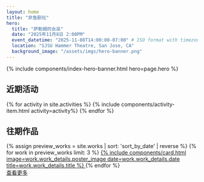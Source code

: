 ```yaml
---
layout: home
title: "非鱼剧社"
hero:
  title: "萨勒姆的女巫"
  date: "2025年11月8日 2:00PM"
  event_datetime: "2025-11-08T14:00:00-07:00" # ISO format with timezone
  location: "SJSU Hammer Theatre, San Jose, CA"
  background_image: "/assets/imgs/hero-banner.png"
---
```


<!-- Hero Banner Section -->
{% include components/index-hero-banner.html hero=page.hero %}

<!-- Recent Activities Section -->
<section class="recent-activities-section">
  <div class="container">
    <h2 class="section-title">近期活动</h2>
    <div class="activities-list">
      {% for activity in site.activities %}
        {% include components/activity-item.html activity=activity%}
      {% endfor %}
    </div>
  </div>
</section>

<!-- Previous Works Preview Section -->
<section class="prev-works-preview-section">
  <div class="container">
    <h2 class="section-title">往期作品</h2>
    <div class="preview-works-grid">
      {% assign preview_works = site.works | sort: 'sort_by_date' | reverse %}
      {% for work in preview_works limit: 3 %}
          <a href="{{ work.url | relative_url }}" class="work-link">
            {% include components/card.html
               image=work.work_details.poster_image
               date=work.work_details.date
               title=work.work_details.title
            %}
          </a>
      {% endfor %}
    </div>
    <div class="view-more-section">
      <a href="{{ '/prev-work' | relative_url }}" class="view-more-button">查看更多</a>
    </div>
  </div>
</section>
